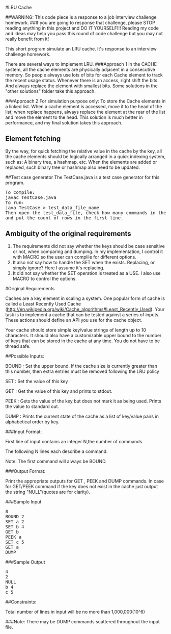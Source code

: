 #LRU Cache

##WARNING: This code piece is a response to a job interview challenge homework.
##If you are going to response that challenge, please STOP reading anything in this project and DO IT YOURSELF!!! Reading my code and ideas may help you pass this round of code challenge but you may not really benefit from it!

This short program simulate an LRU cache. It's response to an interview challenge homework.

There are several ways to implement LRU. 
###Approach 1
In the CACHE system, all the cache elements are physically adjacent in a consecutive memory. So people always use lots of bits for each Cache element to track the recent usage status. Whenever there is an access, right shift the bits. And always replace the element with smallest bits. Some solutions in the "other solutions" folder take this approach.

###Approach 2
For simulation purpose only: To store the Cache elements in a linked list. When a cache element is accessed, move it to the head of the list; when replace happens, always replace the element at the rear of the list and move the element to the head. This solution is much better in performance, and my final solution takes this approach.

## Element fetching
By the way, for quick fetching the relative value in the cache by the key, all the cache elements should be logically arranged in a quick indexing system, such as: A binary tree, a hashmap, etc. When the elements are added or replaced, such binary tree or hashmap also need to be updated.


##Test case generator
The TestCase.java is a test case generator for this program.
<pre>To compile:
javac TestCase.java
To run:
java TestCase &gt; test_data_file_name
Then open the test_data_file, check how many commands in the file, 
and put the count of rows in the first line.
</pre>


## Ambiguity of the original requirements
1. The requirements did not say whether the keys should be case sensitive or not, when comparing and dumping. In my implementation, I control it with MACRO so the user can complile for different options.
2. It also not say how to handle the SET when the <key> exists. Replacing, or simply ignore? Here I assume it's replacing.
3. It did not say whether the SET operation is treated as a USE. I also use MACRO to control the options.


#Original Requirements

Caches are a key element in scaling a system. One popular form of cache is called a Least Recently Used Cache (http://en.wikipedia.org/wiki/Cache_algorithms#Least_Recently_Used). Your task is to implement a cache that can be tested against a series of inputs. These actions should define an API you use for the cache object.

Your cache should store simple key/value strings of length up to 10 characters. It should also have a customizable upper bound to the number of keys that can be stored in the cache at any time. You do not have to be thread safe.

##Possible Inputs:

BOUND    :  Set the upper bound. If the cache size is currently greater than this number, then extra entries must be removed following the LRU policy

SET   :  Set the value of this key

GET   :  Get the value of this key and prints to stdout.

PEEK   :  Gets the value of the key but does not mark it as being used. Prints the value to standard out.

DUMP  :  Prints the current state of the cache as a list of key/value pairs in alphabetical order by key.

 

###Input Format:

First line of input contains an integer N,the number of commands.

The following N lines each describe a command.

Note: The first command will always be BOUND.

###Output Format:

Print the appropriate outputs for GET , PEEK and DUMP commands. In case for GET/PEEK command if the key does not exist in the cache just output the string "NULL"(quotes are for clarity).

 

###Sample Input
<pre>8
BOUND 2
SET a 2
SET b 4
GET b
PEEK a
SET c 5
GET a
DUMP</pre>

###Sample Output
<pre>4
2
NULL
b 4
c 5</pre>

##Constraints:

Total number of lines in input will be no more than 1,000,000(10^6)

###Note: There may be DUMP commands scattered throughout the input file.

